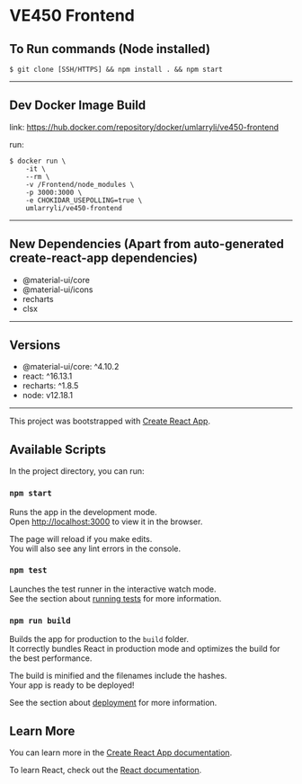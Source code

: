 
# VE450 Frontend 

## To Run commands (Node installed)

    $ git clone [SSH/HTTPS] && npm install . && npm start


---

## Dev Docker Image Build

link: https://hub.docker.com/repository/docker/umlarryli/ve450-frontend

run:

    $ docker run \
        -it \
        --rm \
        -v /Frontend/node_modules \
        -p 3000:3000 \
        -e CHOKIDAR_USEPOLLING=true \
        umlarryli/ve450-frontend
    
---

## New Dependencies (Apart from auto-generated create-react-app dependencies)

*  @material-ui/core 
*  @material-ui/icons
*  recharts
*  clsx

---

## Versions 
*   @material-ui/core: ^4.10.2
*   react: ^16.13.1
*   recharts: ^1.8.5 
*   node: v12.18.1

---
This project was bootstrapped with [Create React App](https://github.com/facebook/create-react-app).

## Available Scripts

In the project directory, you can run:

### `npm start`

Runs the app in the development mode.<br />
Open [http://localhost:3000](http://localhost:3000) to view it in the browser.

The page will reload if you make edits.<br />
You will also see any lint errors in the console.

### `npm test`

Launches the test runner in the interactive watch mode.<br />
See the section about [running tests](https://facebook.github.io/create-react-app/docs/running-tests) for more information.

### `npm run build`

Builds the app for production to the `build` folder.<br />
It correctly bundles React in production mode and optimizes the build for the best performance.

The build is minified and the filenames include the hashes.<br />
Your app is ready to be deployed!

See the section about [deployment](https://facebook.github.io/create-react-app/docs/deployment) for more information.

## Learn More

You can learn more in the [Create React App documentation](https://facebook.github.io/create-react-app/docs/getting-started).

To learn React, check out the [React documentation](https://reactjs.org/).
